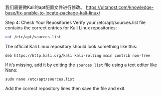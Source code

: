 我们需要微Kali的apt配置文件进行修改。
https://ultahost.com/knowledge-base/fix-unable-to-locate-package-kali-linux/

Step 4: Check Your Repositories
Verify your /etc/apt/sources.list file contains the correct entries for Kali Linux repositories:
```Bash
cat /etc/apt/sources.list
```
The official Kali Linux repository should look something like this:
```Shell
deb https://http.kali.org/kali kali-rolling main contrib non-free
```
If it’s missing, add it by editing the `sources.list` file using a text editor like Nano:
```
sudo nano /etc/apt/sources.list
```
Add the correct repository lines then save the file and exit.
